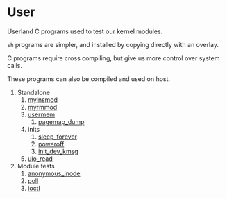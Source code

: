 # User

Userland C programs used to test our kernel modules.

`sh` programs are simpler, and installed by copying directly with an overlay.

C programs require cross compiling, but give us more control over system calls.

These programs can also be compiled and used on host.

1.  Standalone
    1.  [myinsmod](myinsmod.c)
    1.  [myrmmod](myrmmod.c)
    1.  [usermem](usermem.c)
        1.  [pagemap_dump](pagemap_dump.c)
    1.  inits
        1.  [sleep_forever](sleep_forever.c)
        1.  [poweroff](poweroff.c)
        1.  [init_dev_kmsg](init_dev_kmsg.c)
    1.  [uio_read](uio_read.c)
1.  Module tests
    1.  [anonymous_inode](anonymous_inode.c)
    1.  [poll](poll.c)
    1.  [ioctl](ioctl.c)
